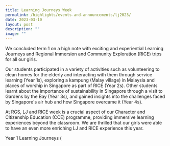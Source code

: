 ```yaml
---
title: Learning Journeys Week
permalink: /highlights/events-and-announcements/lj2023/
date: 2023-03-10
layout: post
description: ""
image: ""
---
```

We concluded term 1 on a high note with exciting and experiential Learning Journeys and Regional Immersion and Community Exploration (RICE) trips for all our girls. 

Our students participated in a variety of activities such as volunteering to clean homes for the elderly and interacting with them through service learning (Year 1s), exploring a kampung (Malay village) in Malaysia and places of worship in Singapore as part of RICE (Year 2s). Other students learnt about the importance of sustainability in Singapore through a visit to Gardens by the Bay (Year 3s), and gained insights into the challenges faced by Singapore's air hub and how Singapore overcame it (Year 4s). 

At RGS, LJ and RICE week is a crucial aspect of our Character and Citizenship Education (CCE) programme, providing immersive learning experiences beyond the classroom. We are thrilled that our girls were able to have an even more enriching LJ and RICE experience this year.

Year 1 Learning Journeys 
(
